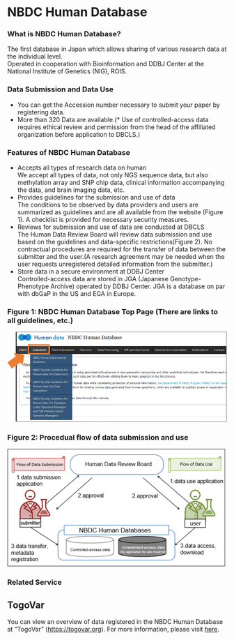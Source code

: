 # NBDC Human Database
 

### What is NBDC Human Database?
The first database in Japan which allows sharing of various research data at the individual level.<br />
Operated in cooperation with Bioinformation and DDBJ Center at the National Institute of Genetics (NIG), ROIS.

### Data Submission and Data Use
* You can get the Accession number necessary to submit your paper by registering data.
* More than 320 Data are available.(* Use of controlled-access data requires ethical review and permission from the head of the affiliated organization before application to DBCLS.)


### Features of NBDC Human Database
* Accepts all types of research data on human<br />
 We accept all types of data, not only NGS sequence data, but also methylation array and SNP chip data, clinical information accompanying the data, and brain imaging data, etc.
* Provides guidelines for the submission and use of data<br />
 The conditions to be observed by data providers and users are summarized as guidelines and are all available from the website (Figure 1). A checklist is provided for necessary security measures.
* Reviews for submission and use of data are conducted at DBCLS<br />
 The Human Data Review Board will review data submission and use based on the guidelines and data-specific restrictions(Figure 2). No contractual procedures are required for the transfer of data between the submitter and the user.(A research agreement may be needed when the user requests unregistered detailed information from the submitter.)
* Store data in a secure environment at DDBJ Center<br />
 Controlled-access data are stored in JGA (Japanese Genotype-Phenotype Archive) operated by DDBJ Center. JGA is a database on par with dbGaP in the US and EGA in Europe.



### Figure 1: NBDC Human Database Top Page (There are links to all guidelines, etc.)


![Fig-1](https://raw.githubusercontent.com/dbcls/website/master/services/images/HumanDB_fig1_en.png)



### Figure 2: Procedual flow of data submission and use

![Fig-2](https://raw.githubusercontent.com/dbcls/website/master/services/images/HumanDB_fig2_en.png)


### Related Service

## TogoVar
You can view an overview of data registered in the NBDC Human Database at “TogoVar” (https://togovar.org).
For more information, please visit [here](https://dbcls.rois.ac.jp/services-en.html#TogoVar).


<!--:-->
